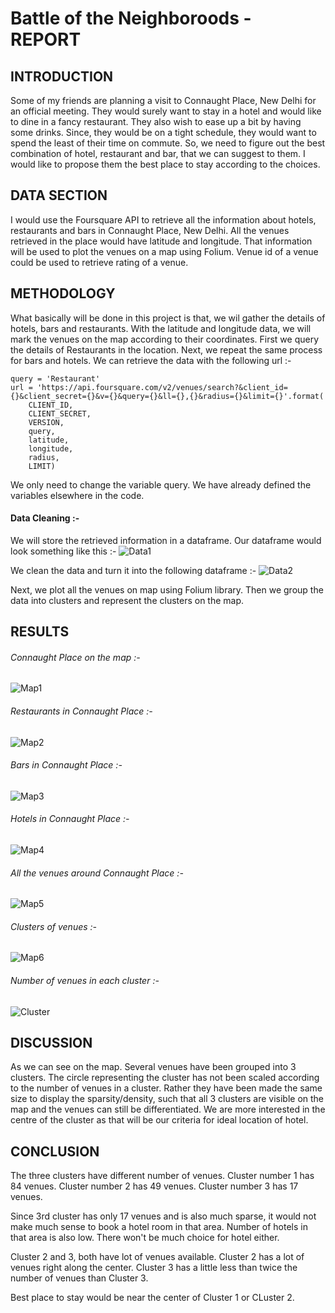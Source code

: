 # Battle of the Neighboroods - REPORT

## INTRODUCTION
Some of my friends are planning a visit to Connaught Place, New Delhi for an official meeting. They would surely want to stay in a hotel and would like to dine in a fancy restaurant. They also wish to ease up a bit by having some drinks. Since, they would be on a tight schedule, they would want to spend the least of their time on commute. So, we need to figure out the best combination of hotel, restaurant and bar, that we can suggest to them. I would like to propose them the best place to stay according to the choices.

## DATA SECTION
I would use the Foursquare API to retrieve all the information about hotels, restaurants and bars in Connaught Place, New Delhi. All the venues retrieved in the place would have latitude and longitude. That information will be used to plot the venues on a map using Folium. Venue id of a venue could be used to retrieve rating of a venue.

## METHODOLOGY
What basically will be done in this project is that, we wil gather the details of hotels, bars and restaurants. With the latitude and longitude data, we will mark the venues on the map according to their coordinates. First we query the details of Restaurants in the location. Next, we repeat the same process for bars and hotels. 
We can retrieve the data with the following url :-
```
query = 'Restaurant'
url = 'https://api.foursquare.com/v2/venues/search?&client_id={}&client_secret={}&v={}&query={}&ll={},{}&radius={}&limit={}'.format(
    CLIENT_ID, 
    CLIENT_SECRET, 
    VERSION,
    query,
    latitude, 
    longitude, 
    radius, 
    LIMIT)
```
We only need to change the variable query. We have already defined the variables elsewhere in the code. 

#### Data Cleaning :-
We will store the retrieved information in a dataframe. Our dataframe would look something like this :-
![Data1](Images/Data1.JPG)


We clean the data and turn it into the following dataframe :-
![Data2](Images/Data2.JPG)




Next, we plot all the venues on map using Folium library.
Then we group the data into clusters and represent the clusters on the map.


## RESULTS

###### Connaught Place on the map :-
![Map1](Images/Map1.JPG)


###### Restaurants in Connaught Place :-
![Map2](Images/Map2.JPG)

###### Bars in Connaught Place :-
![Map3](Images/Map3.JPG)

###### Hotels in Connaught Place :-
![Map4](Images/Map4.JPG)

###### All the venues around Connaught Place :-
![Map5](Images/Map5.JPG)

###### Clusters of venues :-
![Map6](Images/Map6.JPG)

###### Number of venues in each cluster :-
![Cluster](Images/Cluster.JPG)

## DISCUSSION
As we can see on the map. Several venues have been grouped into 3 clusters. The circle representing the cluster has not been scaled according to the number of venues in a cluster. Rather they have been made the same size to display the sparsity/density, such that all 3 clusters are visible on the map and the venues can still be differentiated. We are more interested in the centre of the cluster as that will be our criteria for ideal location of hotel.

## CONCLUSION
The three clusters have different number of venues. Cluster number 1 has 84 venues. Cluster number 2 has 49 venues. Cluster number 3 has 17 venues.

Since 3rd cluster has only 17 venues and is also much sparse, it would not make much sense to book a hotel room in that area. Number of hotels in that area is also low. There won't be much choice for hotel either.

Cluster 2 and 3, both have lot of venues available. Cluster 2 has a lot of venues right along the center. Cluster 3 has a little less than twice the number of venues than Cluster 3.

Best place to stay would be near the center of Cluster 1 or CLuster 2.

